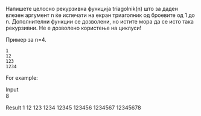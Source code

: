 Напишете целосно рекурзивна функција triagolnik(n) што за даден влезен аргумент n ќе испечати на екран триаголник од броевите од 1 до n. Дополнителни функции се дозволени, но истите мора да се исто така рекурзивни. Не е дозволено користење на циклуси!

Пример за n=4.

    1
    12
    123
    1234
For example:

Input	
8

Result
1
12
123
1234
12345
123456
1234567
12345678